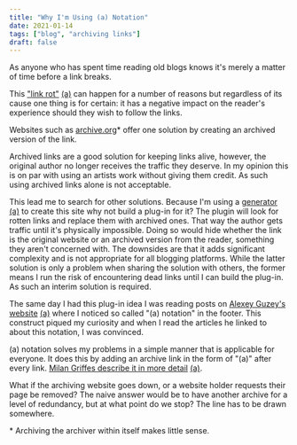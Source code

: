 ```yaml
---
title: "Why I'm Using (a) Notation"
date: 2021-01-14
tags: ["blog", "archiving links"]
draft: false
---
```

As anyone who has spent time reading old blogs knows it's merely a matter of time before a link breaks.

This ["link rot"](https://en.wikipedia.org/wiki/Link_rot) [(a)](https://web.archive.org/web/20210113085016/https://en.wikipedia.org/wiki/Link_rot) can happen for a number of reasons but regardless of its cause one thing is for certain: it has a negative impact on the reader's experience should they wish to follow the links.

Websites such as [archive.org](https://web.archive.org/save/)* offer one solution by creating an archived version of the link. 

Archived links are a good solution for keeping links alive, however, the original author no longer receives the traffic they deserve. In my opinion this is on par with using an artists work without giving them credit. As such using archived links alone is not acceptable.

This lead me to search for other solutions. Because I'm using a [generator](https://gohugo.io/) [(a)](https://web.archive.org/web/20210112001332/https://gohugo.io/) to create this site why not build a plug-in for it? The plugin will look for rotten links and replace them with archived ones. That way the author gets traffic until it's physically impossible. Doing so would hide whether the link is the original website or an archived version from the reader, something they aren't concerned with. The downsides are that it adds significant complexity and is not appropriate for all blogging platforms. While the latter solution is only a problem when sharing the solution with others, the former means I run the risk of encountering dead links until I can build the plug-in. As such an interim solution is required.

The same day I had this plug-in idea I was reading posts on [Alexey Guzey's website](https://guzey.com/) [(a)](https://web.archive.org/web/20201221083902/https://guzey.com/) where I noticed so called "(a) notation" in the footer. This construct piqued my curiosity and when I read the articles he linked to about this notation, I was convinced. 

(a) notation solves my problems in a simple manner that is applicable for everyone. It does this by adding an archive link in the form of "(a)" after every link. [Milan Griffes describe it in more detail](https://www.flightfromperfection.com/(a).html) [(a)](https://web.archive.org/web/20210113084039/https://www.flightfromperfection.com/(a).html).

What if the archiving website goes down, or a website holder requests their page be removed? The naive answer would be to have another archive for a level of redundancy, but at what point do we stop? The line has to be drawn somewhere.

\* Archiving the archiver within itself makes little sense.
